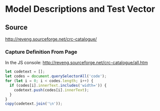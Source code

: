 # Model Descriptions and Test Vector

## Source

http://reveng.sourceforge.net/crc-catalogue/

### Capture Definition From Page

In the JS console:
http://reveng.sourceforge.net/crc-catalogue/all.htm

```javascript
let codetext = [];
let codes = document.querySelectorAll('code');
for (let i = 0; i < codes.length; i++) {
  if (codes[i].innerText.includes('width=')) {
    codetext.push(codes[i].innerText);
  }
}
copy(codetext.join('\n'));
```
